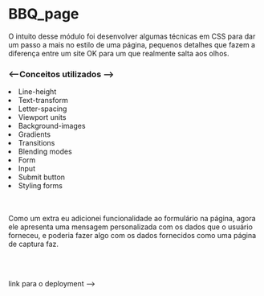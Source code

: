 # BBQ_page

O intuito desse módulo foi desenvolver algumas técnicas em CSS para dar um passo a mais no estilo de uma página, pequenos detalhes que fazem a diferença entre um site OK para um que realmente salta aos olhos.

### <--Conceitos utilizados -->

<li>Line-height</li>
<li>Text-transform</li>
<li>Letter-spacing</li>
<li>Viewport units</li>
<li>Background-images</li>
<li>Gradients</li>
<li>Transitions</li>
<li>Blending modes</li>
<li>Form</li>
<li>Input</li>
<li>Submit button</li>
<li>Styling forms</li>
<br>
<br>

Como um extra eu adicionei funcionalidade ao formulário na página, agora ele apresenta uma mensagem personalizada com os dados que o usuário forneceu, e poderia fazer algo com os dados fornecidos como uma página de captura faz. 

<br>
<br>

link para o deployment -->

